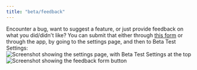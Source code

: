 ```yaml
---
title: "beta/feedback"
---
```


Encounter a bug, want to suggest a feature, or just provide feedback on what you did/didn't like?
You can submit that either through [this form](https://forms.gle/ieUP6Qv2HH3fq4HX8) or through the app, by going to the settings page, and then to Beta Test Settings:
![Screenshot showing the settings page, with Beta Test Settings at the top](/beta_test_settings.png)  
![Screenshot showing the feedback form button](/feedback_form.png)
